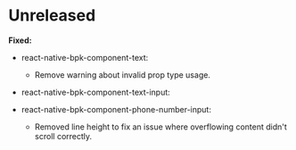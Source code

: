 # Unreleased

**Fixed:**

- react-native-bpk-component-text:
  - Remove warning about invalid prop type usage.

- react-native-bpk-component-text-input:
- react-native-bpk-component-phone-number-input:
  - Removed line height to fix an issue where overflowing content didn't scroll correctly.
